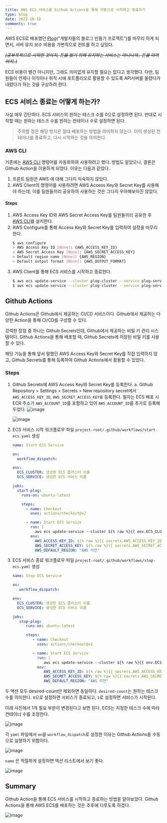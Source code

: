 ```yaml
---
title: AWS ECS 서비스를 Github Actions을 통해 자동으로 시작하고 종료하기
type: blog
date: 2023-10-18
comments: true
---
```

AWS ECS로 배포했던 [Plog](https://github.com/project-555)("개발자들의 블로그 만들기 프로젝트")를 마무리 하게 되면서, 서버 유지 보수 비용을 가변적으로 컨트롤 하고 싶었다.

~~_(공부목적으로 시작한 것이지, 돈을 벌기 위해 유지하는 서비스는 아니니까.. 돈을 아껴야지..)_~~ 

ECS 비용이 별건 아니지만, 그래도 의미없게 유지할 필요는 없다고 생각했다. 다만, 팀원들이 언제나 이직이나 취직 시에 포트폴리오로 활용할 수 있도록 API서버를 올렸다가 내렸다가 하는 것을 구상하려 한다. 

## ECS 서비스 종료는 어떻게 하는가?
사실 매우 간단하다. ECS 서비스의 원하는 테스크 수를 0으로 설정하면 된다. 반대로 시작할 때는 원하는 테스크 수를 원하는 컨테이너 수로 설정하면 된다.
> 주의할 점은 해당 방식은 절대 배포하는 방법을 의미하지 않는다. 이미 생성된 컨테이너를 종료하고, 다시 시작하는 것을 의미한다.

### AWS CLI
기존에는 [AWS CLI](https://aws.amazon.com/koa/cli/) 명령어를 자동화하여 사용하려고 했다. 방법도 알았으나, 결론은 Github Action을 이용하게 되었다.
이유는 다음과 같았다.
1. 프론트 팀원은 AWS 에 대해 그다지 익숙하지 않았다.
2. AWS Client의 명령어를 사용하려면 AWS Access Key와 Secret Key를 사용해야 하는데, 이를 팀원들끼리 공유하여 사용하는 것은 그다지 우아해보이진 않았다.

#### Steps
1. AWS Access Key ID와 AWS Secret Access Key를 팀원들끼리 공유한 후 [AWS CLI](https://aws.amazon.com/koa/cli/)를 설치한다.
2. AWS Configure를 통해 Access Key와 Secret Key를 입력하여 설정을 마무리 한다.
    ```bash
    $ aws configure
    > AWS Access Key ID [None]: {AWS_ACCESS_KEY_ID}
    > AWS Secret Access Key [None]: {AWS_SECRET_ACCESS_KEY}
    > Default region name [None]: {AWS_REGION}
    > Default output format [None]: {AWS_OUTPUT_FORMAT}
    ```
3. AWS Client를 통해 ECS 서비스를 시작하고 종료한다.
    ```bash
    $ aws ecs update-service --cluster plog-cluster --service plog-service --desired-count 0 # 서비스 종료
    $ aws ecs update-service --cluster plog-cluster --service plog-service --desired-count 원하는 테스크 수 # 서비스 시작
    ```


## Github Actions
Github Actions은 Github에서 제공하는 CI/CD 서비스이다. Github에서 제공하는 다양한 Action을 통해 CI/CD를 구성할 수 있다.

강력한 장점 중 하나는 Github Secrets인데, Github에서 제공하는 비밀 키 관리 시스템이다. Github Actions을 통해 배포할 때, Github Secrets에 저장된 비밀 키를 사용할 수 있다.

해당 기능을 통해 앞서 말했던 AWS Access Key와 Secret Key를 직접 입력하지 않고, Github Secrets를 통해 등록하여 Github Actions에서 활용할 수 있었다.

### Steps
1. Github Secrets에 AWS Access Key와 Secret Key를 등록한다. 
   a. Github Repository > Settings > Secrets > New repository secret에서 `AWS_ACCESS_KEY_ID`, `AWS_SECRET_ACCESS_KEY를` 등록한다. 필자는 ECS 배포 시 ECR 주소가 `AWS_ACCOUNT_ID`를 포함하고 있어 `AWS_ACCOUNT_ID`를 추가로 등록해두었다.
   ![image](/images/aws/ecs_start_and_stop_with_github_action-1697561976275.png)

   ![image](/images/aws/ecs_start_and_stop_with_github_action-1697561871820.png)

2. ECS 서비스 시작 워크플로우 파일 `project-root/.github/workflows/start-ecs.yaml` 생성
   ```yaml
   name: Start ECS Service
   
   on:
     workflow_dispatch:
   
   env:
     ECS_CLUSTER: 생성한 ECS 클러스터 이름
     ECS_SERVICE: 생성한 ECS 서비스 이름
   
   jobs:
     start-plog:
       runs-on: ubuntu-latest
   
       steps:
         - name: Checkout
           uses: actions/checkout@v2
   
         - name: Start ECS Service
           run: |
             aws ecs update-service --cluster ${% raw %}{{ env.ECS_CLUSTER }}{% endraw %} --service ${% raw %}{{ env.ECS_SERVICE }}{% endraw %} --desired-count 1
           env:
             AWS_ACCESS_KEY_ID: ${% raw %}{{ secrets.AWS_ACCESS_KEY_ID }}{% endraw %}
             AWS_SECRET_ACCESS_KEY: ${% raw %}{{ secrets.AWS_SECRET_ACCESS_KEY }}{% endraw %}
             AWS_DEFAULT_REGION: "AWS 리전"
   ```
3. ECS 서비스 종료 워크플로우 파일 `project-root/.github/workflows/stop-ecs.yaml` 생성
   ```yaml
   name: Stop ECS Service
   
   on:
      workflow_dispatch:
   
   env:
     ECS_CLUSTER: 생성한 ECS 클러스터 이름
     ECS_SERVICE: 생성한 ECS 서비스 이름
   
   jobs:
      stop-plog:
         runs-on: ubuntu-latest
   
         steps:
            - name: Checkout
              uses: actions/checkout@v2
   
            - name: Start ECS Service
              run: |
                 aws ecs update-service --cluster ${% raw %}{{ env.ECS_CLUSTER }}{% endraw %} --service ${% raw %}{{ env.ECS_SERVICE }}{% endraw %} --desired-count 0
              env:
                 AWS_ACCESS_KEY_ID: ${% raw %}{{ secrets.AWS_ACCESS_KEY_ID }}{% endraw %}
                 AWS_SECRET_ACCESS_KEY: ${% raw %}{{ secrets.AWS_SECRET_ACCESS_KEY }}{% endraw %}
                 AWS_DEFAULT_REGION: "AWS 리전"
   ```
   
두 액션 모두 desired-count만 제외하면 동일하다. `desired-count`는 원하는 테스크 수를 의미한다. `0`으로 설정하면 서비스가 종료되고, `1`로 설정하면 서비스가 시작된다.

아래  사진에서 1개 필요 부분이 변경된다고 보면 된다. ECS는 지정한 테스크 수에 따라 컨테이너 수를 조정한다.

![image](/images/aws/ecs_start_and_stop_with_github_action-1697562816389.png)

각 `yaml` 파일에서 `on`을 `workflow_dispatch`로 설정한 이유는 Github Actions을 수동으로 실행하기 위함이다.

![image](/images/aws/ecs_start_and_stop_with_github_action-1697562773679.png)

`name` 은 적절하게 설정하면 액션 리스트에서 보기 좋다.

![image](/images/aws/ecs_start_and_stop_with_github_action-1697562727292.png)

## Summary
Github Action을 통해 ECS 서비스를 시작하고 종료하는 방법을 알아보았다. Github Actions을 통해 AWS ECS를 배포하는 것은 추후에 다루도록 하겠다.

![image](/images/aws/ecs_start_and_stop_with_github_action-1697562898329.png)

